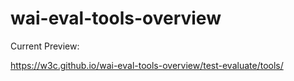 # wai-eval-tools-overview

Current Preview:

https://w3c.github.io/wai-eval-tools-overview/test-evaluate/tools/

